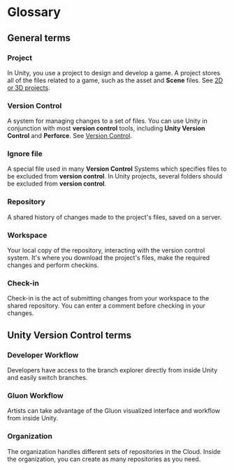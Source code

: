 # Glossary

## General terms

### Project

In Unity, you use a project to design and develop a game. A project stores all of the files related to a game, such as the asset and **Scene** files. See [2D or 3D projects](https://docs.unity3d.com/Manual/2Dor3D.html).

### Version Control

A system for managing changes to a set of files. You can use Unity in conjunction with most **version control** tools, including **Unity Version Control** and **Perforce**. See [Version Control](https://docs.unity3d.com/Manual/VersionControl.html).

### Ignore file

A special file used in many **Version Control** Systems which specifies files to be excluded from **version control**. In Unity projects, several folders should be excluded from **version control**.

### Repository

A shared history of changes made to the project's files, saved on a server.

### Workspace

Your local copy of the repository, interacting with the version control system. It's where you download the project's files, make the required changes and perform checkins.

### Check-in

Check-in is the act of submitting changes from your workspace to the shared repository. You can enter a comment before checking in your changes.

## Unity Version Control terms

### Developer Workflow

Developers have access to the branch explorer directly from inside Unity and easily switch branches.

### Gluon Workflow

Artists can take advantage of the Gluon visualized interface and workflow from inside Unity.

### Organization

The organization handles different sets of repositories in the Cloud. Inside the organization, you can create as many repositories as you need.
